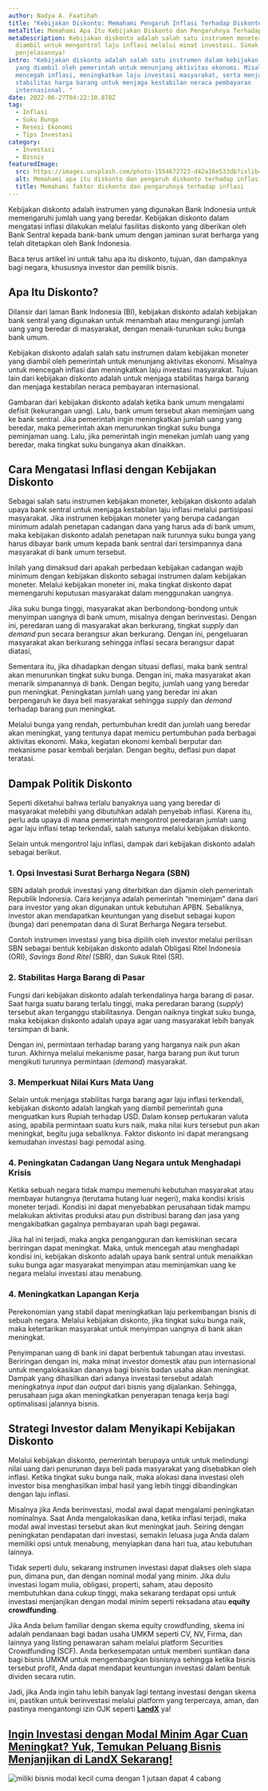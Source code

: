 ```yaml
---
author: Nadya A. Faatihah
title: "Kebijakan Diskonto: Memahami Pengaruh Inflasi Terhadap Diskonto"
metaTitle: Memahami Apa Itu Kebijakan Diskonto dan Pengaruhnya Terhadap Investasi
metaDescription: Kebijakan diskonto adalah salah satu instrumen moneter yang
  diambil untuk mengontrol laju inflasi melalui minat investasi. Simak
  penjelasannya!
intro: "Kebijakan diskonto adalah salah satu instrumen dalam kebijakan moneter
  yang diambil oleh pemerintah untuk menunjang aktivitas ekonomi. Misalnya untuk
  mencegah inflasi, meningkatkan laju investasi masyarakat, serta menjaga
  stabilitas harga barang untuk menjaga kestabilan neraca pembayaran
  internasional. "
date: 2022-06-27T04:22:10.878Z
tag:
  - Inflasi
  - Suku Bunga
  - Resesi Ekonomi
  - Tips Investasi
category:
  - Investasi
  - Bisnis
featuredImage:
  src: https://images.unsplash.com/photo-1554672723-d42a16e533db?ixlib=rb-1.2.1&ixid=MnwxMjA3fDB8MHxwaG90by1wYWdlfHx8fGVufDB8fHx8&auto=format&fit=crop&w=870&q=80
  alt: Memahami apa itu diskonto dan pengaruh diskonto terhadap inflasi
  title: Memahami faktor diskonto dan pengaruhnya terhadap inflasi
---
```

<!--StartFragment-->

Kebijakan diskonto adalah instrumen yang digunakan Bank Indonesia untuk memengaruhi jumlah uang yang beredar. Kebijakan diskonto dalam mengatasi inflasi dilakukan melalui fasilitas diskonto yang diberikan oleh Bank Sentral kepada bank-bank umum dengan jaminan surat berharga yang telah ditetapkan oleh Bank Indonesia.

Baca terus artikel ini untuk tahu apa itu diskonto, tujuan, dan dampaknya bagi negara, khususnya investor dan pemilik bisnis.

## Apa Itu Diskonto? 

Dilansir dari laman Bank Indonesia (BI), kebijakan diskonto adalah kebijakan bank sentral yang digunakan untuk menambah atau mengurangi jumlah uang yang beredar di masyarakat, dengan menaik-turunkan suku bunga bank umum.

Kebijakan diskonto adalah salah satu instrumen dalam kebijakan moneter yang diambil oleh pemerintah untuk menunjang aktivitas ekonomi. Misalnya untuk mencegah inflasi dan meningkatkan laju investasi masyarakat. Tujuan lain dari kebijakan diskonto adalah untuk menjaga stabilitas harga barang dan menjaga kestabilan neraca pembayaran internasional. 

Gambaran dari kebijakan diskonto adalah ketika bank umum mengalami defisit (kekurangan uang). Lalu, bank umum tersebut akan meminjam uang ke bank sentral. Jika pemerintah ingin meningkatkan jumlah uang yang beredar, maka pemerintah akan menurunkan tingkat suku bunga peminjaman uang. Lalu, jika pemerintah ingin menekan jumlah uang yang beredar, maka tingkat suku bunganya akan dinaikkan.

## Cara Mengatasi Inflasi dengan Kebijakan Diskonto

Sebagai salah satu instrumen kebijakan moneter, kebijakan diskonto adalah upaya bank sentral untuk menjaga kestabilan laju inflasi melalui partisipasi masyarakat. Jika instrumen kebijakan moneter yang berupa cadangan minimum adalah penetapan cadangan dana yang harus ada di bank umum, maka kebijakan diskonto adalah penetapan naik turunnya suku bunga yang harus dibayar bank umum kepada bank sentral dari tersimpannya dana masyarakat di bank umum tersebut. 

Inilah yang dimaksud dari apakah perbedaan kebijakan cadangan wajib minimum dengan kebijakan diskonto sebagai instrumen dalam kebijakan moneter. Melalui kebijakan moneter ini, maka tingkat diskonto dapat memengaruhi keputusan masyarakat dalam menggunakan uangnya. 

Jika suku bunga tinggi, masyarakat akan berbondong-bondong untuk menyimpan uangnya di bank umum, misalnya dengan berinvestasi. Dengan ini, peredaran uang di masyarakat akan berkurang, tingkat *supply* dan *demand* pun secara berangsur akan berkurang. Dengan ini, pengeluaran masyarakat akan berkurang sehingga inflasi secara berangsur dapat diatasi,

Sementara itu, jika dihadapkan dengan situasi deflasi, maka bank sentral akan menurunkan tingkat suku bunga. Dengan ini, maka masyarakat akan menarik simpanannya di bank. Dengan begitu, jumlah uang yang beredar pun meningkat. Peningkatan jumlah uang yang beredar ini akan berpengaruh ke daya beli masyarakat sehingga *supply* dan *demand* terhadap barang pun meningkat. 

Melalui bunga yang rendah, pertumbuhan kredit dan jumlah uang beredar akan meningkat, yang tentunya dapat memicu pertumbuhan pada berbagai aktivitas ekonomi. Maka, kegiatan ekonomi kembali berputar dan mekanisme pasar kembali berjalan. Dengan begitu, deflasi pun dapat teratasi.

## Dampak Politik Diskonto

Seperti diketahui bahwa terlalu banyaknya uang yang beredar di masyarakat melebihi yang dibutuhkan adalah penyebab inflasi. Karena itu, perlu ada upaya di mana pemerintah mengontrol peredaran jumlah uang agar laju inflasi tetap terkendali, salah satunya melalui kebijakan diskonto.

Selain untuk mengontrol laju inflasi, dampak dari kebijakan diskonto adalah sebagai berikut.

### 1. Opsi Investasi Surat Berharga Negara (SBN)

SBN adalah produk investasi yang diterbitkan dan dijamin oleh pemerintah Republik Indonesia. Cara kerjanya adalah pemerintah “meminjam” dana dari para investor yang akan digunakan untuk kebutuhan APBN. Sebaliknya, investor akan mendapatkan keuntungan yang disebut sebagai kupon (bunga) dari penempatan dana di Surat Berharga Negara tersebut.

Contoh instrumen investasi yang bisa dipilih oleh investor melalui perilisan SBN sebagai bentuk kebijakan diskonto adalah Obligasi Ritel Indonesia (ORI), *Savings Bond Ritel* (SBR), dan Sukuk Ritel (SR).

### 2. Stabilitas Harga Barang di Pasar

Fungsi dari kebijakan diskonto adalah terkendalinya harga barang di pasar. Saat harga suatu barang terlalu tinggi, maka peredaran barang (*supply*) tersebut akan terganggu stabilitasnya. Dengan naiknya tingkat suku bunga, maka kebijakan diskonto adalah upaya agar uang masyarakat lebih banyak tersimpan di bank. 

Dengan ini, permintaan terhadap barang yang harganya naik pun akan turun. Akhirnya melalui mekanisme pasar, harga barang pun ikut turun mengikuti turunnya permintaan (*demand*) masyarakat.

### 3. Memperkuat Nilai Kurs Mata Uang 

Selain untuk menjaga stabilitas harga barang agar laju inflasi terkendali, kebijakan diskonto adalah langkah yang diambil pemerintah guna menguatkan kurs Rupiah terhadap USD. Dalam konsep pertukaran valuta asing, apabila permintaan suatu kurs naik, maka nilai kurs tersebut pun akan meningkat, begitu juga sebaliknya. Faktor diskonto ini dapat merangsang kemudahan investasi bagi pemodal asing. 

### 4. Peningkatan Cadangan Uang Negara untuk Menghadapi Krisis

Ketika sebuah negara tidak mampu memenuhi kebutuhan masyarakat atau membayar hutangnya (terutama hutang luar negeri), maka kondisi krisis moneter terjadi. Kondisi ini dapat menyebabkan perusahaan tidak mampu melakukan aktivitas produksi atau pun distribusi barang dan jasa yang mengakibatkan gagalnya pembayaran upah bagi pegawai. 

Jika hal ini terjadi, maka angka pengangguran dan kemiskinan secara beriringan dapat meningkat. Maka, untuk mencegah atau menghadapi kondisi ini, kebijakan diskonto adalah upaya bank sentral untuk menaikkan suku bunga agar masyarakat menyimpan atau meminjamkan uang ke negara melalui investasi atau menabung.

### 4. Meningkatkan Lapangan Kerja

Perekonomian yang stabil dapat meningkatkan laju perkembangan bisnis di sebuah negara. Melalui kebijakan diskonto, jika tingkat suku bunga naik, maka ketertarikan masyarakat untuk menyimpan uangnya di bank akan meningkat.

Penyimpanan uang di bank ini dapat berbentuk tabungan atau investasi. Beriringan dengan ini, maka minat investor domestik atau pun internasional untuk mengalokasikan dananya bagi bisnis badan usaha akan meningkat. Dampak yang dihasilkan dari adanya investasi tersebut adalah meningkatnya *input* dan *output* dari bisnis yang dijalankan. Sehingga, perusahaan juga akan meningkatkan penyerapan tenaga kerja bagi optimalisasi jalannya bisnis.

## Strategi Investor dalam Menyikapi Kebijakan Diskonto

Melalui kebijakan diskonto, pemerintah berupaya untuk untuk melindungi nilai uang dari penurunan daya beli pada masyarakat yang disebabkan oleh inflasi. Ketika tingkat suku bunga naik, maka alokasi dana investasi oleh investor bisa menghasilkan imbal hasil yang lebih tinggi dibandingkan dengan laju inflasi. 

Misalnya jika Anda berinvestasi, modal awal dapat mengalami peningkatan nominalnya. Saat Anda mengalokasikan dana, ketika inflasi terjadi, maka modal awal investasi tersebut akan ikut meningkat jauh. Seiring dengan peningkatan pendapatan dari investasi, semakin leluasa juga Anda dalam memiliki opsi untuk menabung, menyiapkan dana hari tua, atau kebutuhan lainnya.

Tidak seperti dulu, sekarang instrumen investasi dapat diakses oleh siapa pun, dimana pun, dan dengan nominal modal yang minim. Jika dulu investasi logam mulia, obligasi, properti, saham, atau deposito membutuhkan dana cukup tinggi, maka sekarang terdapat opsi untuk investasi menjanjikan dengan modal minim seperti reksadana atau **equity crowdfunding**. 

Jika Anda belum familiar dengan skema equity crowdfunding, skema ini adalah pendanaan bagi badan usaha UMKM seperti CV, NV, Firma, dan lainnya yang listing penawaran saham melalui platform Securities Crowdfunding (SCF). Anda berkesempatan untuk memberi suntikan dana bagi bisnis UMKM untuk mengembangkan bisnisnya sehingga ketika bisnis tersebut profit, Anda dapat mendapat keuntungan investasi dalam bentuk dividen secara rutin.

Jadi, jika Anda ingin tahu lebih banyak lagi tentang investasi dengan skema ini, pastikan untuk berinvestasi melalui platform yang terpercaya, aman, dan pastinya mengantongi izin OJK seperti **[LandX](https://landx.id/)** ya!

## [Ingin Investasi dengan Modal Minim Agar Cuan Meningkat? Yuk, Temukan Peluang Bisnis Menjanjikan di LandX Sekarang!](https://landx.id/?utm_source=Blog&utm_medium=organic+keyword&utm_campaign=blog&utm_id=Blog)

<!--StartFragment-->

![miliki bisnis modal kecil cuma dengan 1 jutaan dapat 4 cabang ](https://accountgram-production.sfo2.cdn.digitaloceanspaces.com/landx_ghost/2021/11/jadi-owner-bisnis-hanya-1-jutaan-dengan-cuan-yang-sangat-menjanjikan.png)

<!--EndFragment-->